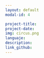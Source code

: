 ```yaml
---
layout: default
modal-id: 4

project-title:
project-date:
img: circus.png
languaje:
description:
link_github:
---
```

